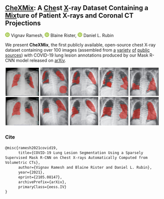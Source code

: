 ## [CheXMix](https://rvignav.github.io/covid19-cxr-seg/): A [Che](https://github.com/rvignav/CheXMix)st [X](https://github.com/rvignav/CheXMix)-ray Dataset Containing a [Mix](https://github.com/rvignav/CheXMix)ture of Patient X-rays and Coronal CT Projections

<a href="https://orcid.org/0000-0002-6521-7898"><img height="15" src="https://github.com/rvignav/CT2Xray/blob/master/docs/orcid.png"></a>&nbsp;Vignav Ramesh, <a href="https://orcid.org/0000-0002-4490-0444"><img height="15" src="https://github.com/rvignav/CT2Xray/blob/master/docs/orcid.png"></a>&nbsp;Blaine Rister, <a href="https://orcid.org/0000-0001-5057-4369"><img height="15" src="https://github.com/rvignav/CT2Xray/blob/master/docs/orcid.png"></a>&nbsp;Daniel L. Rubin

We present **CheXMix**, the first publicly available, open-source chest X-ray dataset containing over 100 images (assembled from [a](https://coronacases.org/) [variety](https://radiopaedia.org/) [of](https://zenodo.org/record/3757476#.Yq1KpuzML8E) [public](https://arxiv.org/abs/2005.06465) [sources](https://covid-segmentation.grand-challenge.org/Data/)) with COVID-19 lung lesion annotations produced by our Mask R-CNN model released on [arXiv](https://arxiv.org/abs/2105.08147).

![Header](https://github.com/rvignav/CT2Xray/blob/master/docs/header-2.png)

### Cite
```
@misc{ramesh2021covid19,
      title={COVID-19 Lung Lesion Segmentation Using a Sparsely Supervised Mask R-CNN on Chest X-rays Automatically Computed from Volumetric CTs}, 
      author={Vignav Ramesh and Blaine Rister and Daniel L. Rubin},
      year={2021},
      eprint={2105.08147},
      archivePrefix={arXiv},
      primaryClass={eess.IV}
}
```
